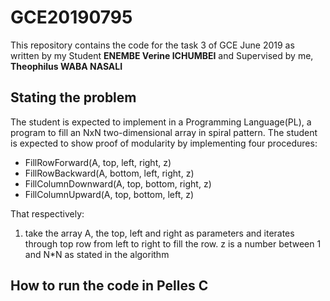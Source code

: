 # GCE20190795
This repository contains the code for the task 3 of GCE June 2019 as written by my Student <b>ENEMBE Verine ICHUMBEI</b> and Supervised by me, <b>Theophilus WABA NASALI</b>
<h2>Stating the problem</h2>
The student is expected to implement in a Programming Language(PL), a program to fill an NxN two-dimensional array in spiral pattern. The student is expected to show proof of modularity by implementing four procedures:
<ul>
  <li>FillRowForward(A, top, left, right, z)</li>
  <li>FillRowBackward(A, bottom, left, right, z)</li>
  <li>FillColumnDownward(A, top, bottom, right, z)</li>
  <li>FillColumnUpward(A, top, bottom, left, z)</li>
</ul>
That respectively:
<ol>
  <li>
    take the array A, the top, left and right as parameters and iterates through top row from left to right to fill the row. z is a number     between 1 and N*N as stated in the algorithm
  </li>
</ol>
<h2>How to run the code in Pelles C</h2>

